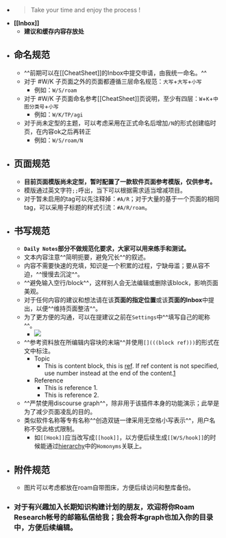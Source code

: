 - > Take your time and enjoy the process !
- **[[Inbox]]**
    - __建议和缓存内容存放处__
- ## 命名规范
    - ^^前期可以在[[CheatSheet]]的Inbox中提交申请，由我统一命名。^^
    - 对于 #W/K 子页面之外的页面都遵循三层命名规范：`大写`+`大写`+`小写`
        - 例如：`W/S/roam`
    - 对于 #W/K 子页面命名参考[[CheatSheet]]页说明，至少有四层：`W`+`K`+`中图分类号`+`小写`
        - 例如：`W/K/TP/agi`
    - 对于尚未定型的主题，可以考虑采用在正式命名后增加`/N`的形式创建临时页，在内容ok之后再转正
        - 例如：`W/S/roam/N`
- ## 页面规范
    - __目前页面模版尚未定型，暂时配置了一款软件页面参考模版，仅供参考。__
    - 模版通过英文字符`;;`呼出，当下可以根据需求适当增减项目。
    - 对于暂未启用的tag可以先注释掉：`#A/R`；对于大量的基于一个页面的相同tag，可以采用子标题的样式引流：`#A/R/roam`。
- ## 书写规范
    - __`Daily Notes`部分不做规范化要求，大家可以用来练手和测试。__
    - 文本内容注意^^简明扼要，避免冗长^^的叙述。
    - 内容不需要快速的充填，知识是一个积累的过程，宁缺毋滥；要从容不迫，^^慢慢去沉淀^^。
    - ^^避免输入空行/block^^，这样别人会无法编辑或删除该block，影响页面美观。
    - 对于任何内容的建议和想法请在该**页面的指定位置**或该**页面的Inbox**中提出，以便^^维持页面整洁^^。
    - 为了更方便的沟通，可以在提建议之前在`Settings`中^^填写自己的昵称^^。
        - ![](https://firebasestorage.googleapis.com/v0/b/firescript-577a2.appspot.com/o/imgs%2Fapp%2FInsightSphere%2FCF7X_eDyF4.png?alt=media&token=bc617517-ef70-4644-9653-b7a8c4a530f3)
    - ^^参考资料放在所编辑内容块的末端^^并使用`[](((block ref)))`的形式在文中标注。
        - Topic
            - This is content block, this is [ref](((h37G0tjJQ))). If ref content is not specified, use number instead at the end of the content.[1](((i35wi6AfY)))
        - Reference
            - This is reference 1.
            - This is reference 2.
    - ^^严禁使用discourse graph^^，除非用于该插件本身的功能演示；此举是为了减少页面凌乱的目的。
    - 类似软件名称等专有名称^^创造双链一律采用无空格小写表示^^，用户名称不受此格式限制。
        - 如`[[Hook]]`应当改写成`[[hook]]`，以方便后续生成`[[W/S/hook]]`的时候能通过[hierarchy](((FNajtEHIR)))中的`Homonyms`关联上。
- ## 附件规范
    - 图片可以考虑都放在roam自带图床，方便后续访问和整库备份。
- ### __对于有兴趣加入长期知识构建计划的朋友，欢迎将你Roam Research帐号的邮箱私信给我；我会将本graph也加入你的目录中，方便后续编辑。__
